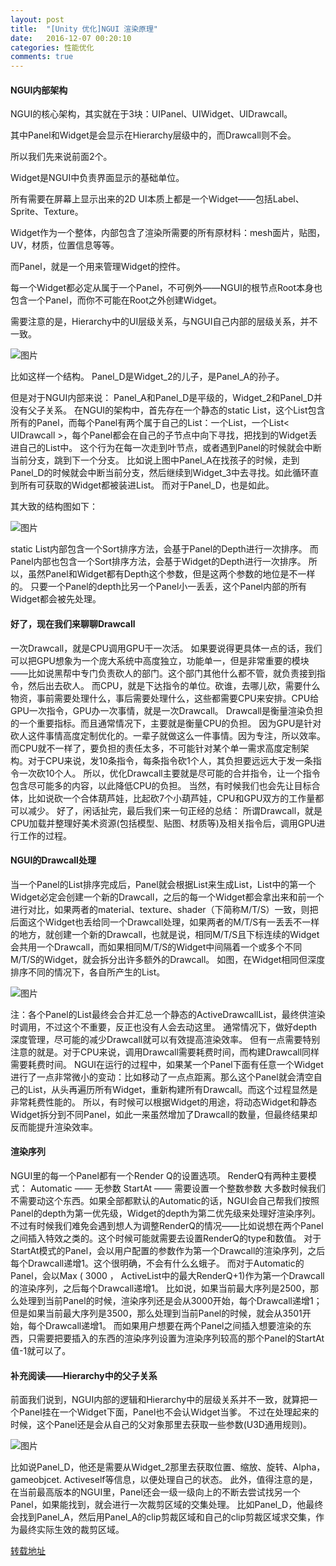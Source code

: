 ```yaml
---
layout: post
title:  "[Unity 优化]NGUI 渲染原理"
date:   2016-12-07 00:20:10
categories: 性能优化
comments: true
---
```


#### NGUI内部架构
NGUI的核心架构，其实就在于3块：UIPanel、UIWidget、UIDrawcall。

其中Panel和Widget是会显示在Hierarchy层级中的，而Drawcall则不会。

所以我们先来说前面2个。

Widget是NGUI中负责界面显示的基础单位。

所有需要在屏幕上显示出来的2D UI本质上都是一个Widget——包括Label、Sprite、Texture。

Widget作为一个整体，内部包含了渲染所需要的所有原材料：mesh面片，贴图，UV，材质，位置信息等等。

而Panel，就是一个用来管理Widget的控件。

每一个Widget都必定从属于一个Panel，不可例外——NGUI的根节点Root本身也包含一个Panel，而你不可能在Root之外创建Widget。

需要注意的是，Hierarchy中的UI层级关系，与NGUI自己内部的层级关系，并不一致。

![图片](http://owk5gjdrg.bkt.clouddn.com/0033NGUI%20%E6%B8%B2%E6%9F%93%E5%8E%9F%E7%90%86.png)

比如这样一个结构。
Panel_D是Widget_2的儿子，是Panel_A的孙子。

但是对于NGUI内部来说：
Panel_A和Panel_D是平级的，Widget_2和Panel_D并没有父子关系。
在NGUI的架构中，首先存在一个静态的static List<UIPanel>，这个List包含所有的Panel，而每个Panel有两个属于自己的List：一个List<UIWidget>，一个List< UIDrawcall >，每个Panel都会在自己的子节点中向下寻找，把找到的Widget丢进自己的List中。
这个行为在每一次走到叶节点，或者遇到Panel的时候就会中断当前分支，跳到下一个分支。
比如说上图中Panel_A在找孩子的时候，走到Panel_D的时候就会中断当前分支，然后继续到Widget_3中去寻找。如此循环直到所有可获取的Widget都被装进List。
而对于Panel_D，也是如此。

其大致的结构图如下：

![图片](http://owk5gjdrg.bkt.clouddn.com/0034NGUI%20%E6%B8%B2%E6%9F%93%E5%8E%9F%E7%90%86.png)

static List<UIPanel>内部包含一个Sort排序方法，会基于Panel的Depth进行一次排序。
而Panel内部也包含一个Sort排序方法，会基于Widget的Depth进行一次排序。
所以，虽然Panel和Widget都有Depth这个参数，但是这两个参数的地位是不一样的。
只要一个Panel的depth比另一个Panel小一丢丢，这个Panel内部的所有Widget都会被先处理。

#### 好了，现在我们来聊聊Drawcall
一次Drawcall，就是CPU调用GPU干一次活。
如果要说得更具体一点的话，我们可以把GPU想象为一个庞大系统中高度独立，功能单一，但是非常重要的模块——比如说黑帮中专门负责砍人的部门。这个部门其他什么都不管，就负责接到指令，然后出去砍人。
而CPU，就是下达指令的单位。砍谁，去哪儿砍，需要什么物资，事前需要处理什么，事后需要处理什么，这些都需要CPU来安排。CPU给GPU一次指令，GPU办一次事情，就是一次Drawcall。
Drawcall是衡量渲染负担的一个重要指标。而且通常情况下，主要就是衡量CPU的负担。
因为GPU是针对砍人这件事情高度定制优化的。一辈子就做这么一件事情。因为专注，所以效率。
而CPU就不一样了，要负担的责任太多，不可能针对某个单一需求高度定制架构。对于CPU来说，发10条指令，每条指令砍1个人，其负担要远远大于发一条指令一次砍10个人。
所以，优化Drawcall主要就是尽可能的合并指令，让一个指令包含尽可能多的内容，以此降低CPU的负担。
当然，有时候我们也会先让目标合体，比如说砍一个合体葫芦娃，比起砍7个小葫芦娃，CPU和GPU双方的工作量都可以减少。
好了，闲话扯完，最后我们来一句正经的总结：
所谓Drawcall，就是CPU加载并整理好美术资源(包括模型、贴图、材质等)及相关指令后，调用GPU进行工作的过程。

#### NGUI的Drawcall处理
当一个Panel的List<Widget>排序完成后，Panel就会根据List<Widget>来生成List<Drawcall>，List<Widget>中的第一个Widget必定会创建一个新的Drawcall，之后的每一个Widget都会拿出来和前一个进行对比，如果两者的material、texture、shader（下简称M/T/S）一致，则把后面这个Widget也丢给同一个Drawcall处理，如果两者的M/T/S有一丢丢不一样的地方，就创建一个新的Drawcall，也就是说，相同M/T/S且下标连续的Widget会共用一个Drawcall，而如果相同M/T/S的Widget中间隔着一个或多个不同M/T/S的Widget，就会拆分出许多额外的Drawcall。
如图，在Widget相同但深度排序不同的情况下，各自所产生的List<Drawcall>。

![图片](http://owk5gjdrg.bkt.clouddn.com/0037NGUI%20%E6%B8%B2%E6%9F%93%E5%8E%9F%E7%90%86.png)

注：各个Panel的List<Drawcall>最终会合并汇总一个静态的ActiveDrawcallList，最终供渲染时调用，不过这个不重要，反正也没有人会去动这里。
通常情况下，做好depth深度管理，尽可能的减少Drawcall就可以有效提高渲染效率。
但有一点需要特别注意的就是。对于CPU来说，调用Drawcall需要耗费时间，而构建Drawcall同样需要耗费时间。
NGUI在运行的过程中，如果某一个Panel下面有任意一个Widget进行了一点非常微小的变动：比如移动了一点点距离。那么这个Panel就会清空自己的List<Drawcall>，从头再遍历所有Widget，重新构建所有Drawcall。而这个过程显然是非常耗费性能的。
所以，有时候可以根据Widget的用途，将动态Widget和静态Widget拆分到不同Panel，如此一来虽然增加了Drawcall的数量，但最终结果却反而能提升渲染效率。

#### 渲染序列
NGUI里的每一个Panel都有一个Render Q的设置选项。
RenderQ有两种主要模式：
Automatic —— 无参数
StartAt —— 需要设置一个整数参数
大多数时候我们不需要动这个东西。如果全部都默认的Automatic的话，NGUI会自己帮我们按照Panel的depth为第一优先级，Widget的depth为第二优先级来处理好渲染序列。
不过有时候我们难免会遇到想人为调整RenderQ的情况——比如说想在两个Panel之间插入特效之类的。这个时候可能就需要去设置RenderQ的type和数值。
对于StartAt模式的Panel，会以用户配置的参数作为第一个Drawcall的渲染序列，之后每个Drawcall递增1。这个很明确，不会有什么幺蛾子。
而对于Automatic的Panel，会以Max ( 3000 ， ActiveList中的最大RenderQ+1)作为第一个Drawcall的渲染序列，之后每个Drawcall递增1。
比如说，如果当前最大序列是2500，那么处理到当前Panel的时候，渲染序列还是会从3000开始，每个Drawcall递增1；但是如果当前最大序列是3500，那么处理到当前Panel的时候，就会从3501开始，每个Drawcall递增1。
而如果用户想要在两个Panel之间插入想要渲染的东西，只需要把要插入的东西的渲染序列设置为渲染序列较高的那个Panel的StartAt值-1就可以了。

#### 补充阅读——Hierarchy中的父子关系
前面我们说到，NGUI内部的逻辑和Hierarchy中的层级关系并不一致，就算把一个Panel挂在一个Widget下面，Panel也不会认Widget当爹。
不过在处理起来的时候，这个Panel还是会从自己的父对象那里去获取一些参数(U3D通用规则)。

![图片](http://owk5gjdrg.bkt.clouddn.com/0036NGUI%20%E6%B8%B2%E6%9F%93%E5%8E%9F%E7%90%86.png)

比如说Panel_D，他还是需要从Widget_2那里去获取位置、缩放、旋转、Alpha，gameobjcet. Activeself等信息，以便处理自己的状态。
此外，值得注意的是，在当前最高版本的NGUI里，Panel还会一级一级向上的不断去尝试找另一个Panel，如果能找到，就会进行一次裁剪区域的交集处理。
比如Panel_D，他最终会找到Panel_A，然后用Panel_A的clip剪裁区域和自己的clip剪裁区域求交集，作为最终实际生效的裁剪区域。


[转载地址](https://zhuanlan.zhihu.com/p/23063061)
